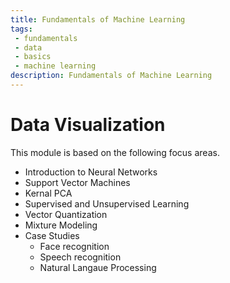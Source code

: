 ```yaml
---
title: Fundamentals of Machine Learning 
tags: 
 - fundamentals
 - data
 - basics
 - machine learning
description: Fundamentals of Machine Learning 
---
```


# Data Visualization

This module is based on the following focus areas.
- Introduction to Neural Networks
- Support Vector Machines
- Kernal PCA
- Supervised and Unsupervised Learning
- Vector Quantization
- Mixture Modeling
- Case Studies
    - Face recognition
    - Speech recognition
    - Natural Langaue Processing
